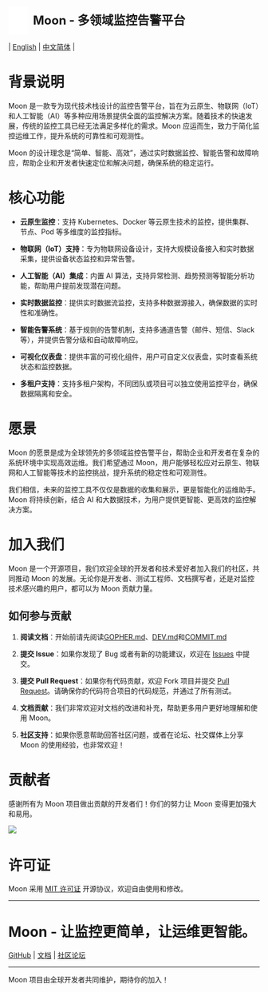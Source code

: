 <div style="display: flex; align-items: center;">
  <img 
    src="./images/logo.svg" 
    alt="Logo" 
    style="height: 4em; width: auto; vertical-align: middle; margin-right: 10px;" 
  />
  <h1 style="margin: 0; font-size: 24px; line-height: 1.5;">Moon - 多领域监控告警平台</h1>
</div>

| [English](../README.md) | [中文简体](README.zh-CN.md) |

# 背景说明

Moon 是一款专为现代技术栈设计的监控告警平台，旨在为云原生、物联网（IoT）和人工智能（AI）等多种应用场景提供全面的监控解决方案。随着技术的快速发展，传统的监控工具已经无法满足多样化的需求。Moon
应运而生，致力于简化监控运维工作，提升系统的可靠性和可观测性。

Moon 的设计理念是“简单、智能、高效”，通过实时数据监控、智能告警和故障响应，帮助企业和开发者快速定位和解决问题，确保系统的稳定运行。

# 核心功能

* **云原生监控**：支持 Kubernetes、Docker 等云原生技术的监控，提供集群、节点、Pod 等多维度的监控指标。

* **物联网（IoT）支持**：专为物联网设备设计，支持大规模设备接入和实时数据采集，提供设备状态监控和异常告警。

* **人工智能（AI）集成**：内置 AI 算法，支持异常检测、趋势预测等智能分析功能，帮助用户提前发现潜在问题。

* **实时数据监控**：提供实时数据流监控，支持多种数据源接入，确保数据的实时性和准确性。

* **智能告警系统**：基于规则的告警机制，支持多通道告警（邮件、短信、Slack 等），并提供告警分级和自动故障响应。

* **可视化仪表盘**：提供丰富的可视化组件，用户可自定义仪表盘，实时查看系统状态和监控数据。

* **多租户支持**：支持多租户架构，不同团队或项目可以独立使用监控平台，确保数据隔离和安全。

# 愿景

Moon 的愿景是成为全球领先的多领域监控告警平台，帮助企业和开发者在复杂的系统环境中实现高效运维。我们希望通过
Moon，用户能够轻松应对云原生、物联网和人工智能等技术的监控挑战，提升系统的稳定性和可观测性。

我们相信，未来的监控工具不仅仅是数据的收集和展示，更是智能化的运维助手。Moon 将持续创新，结合 AI 和大数据技术，为用户提供更智能、更高效的监控解决方案。

# 加入我们

Moon 是一个开源项目，我们欢迎全球的开发者和技术爱好者加入我们的社区，共同推动 Moon
的发展。无论你是开发者、测试工程师、文档撰写者，还是对监控技术感兴趣的用户，都可以为 Moon 贡献力量。

## 如何参与贡献

1. **阅读文档**：开始前请先阅读[GOPHER.md](./dev/GOPHER.zh-CN.md)、[DEV.md](./dev/DEV.zh-CN.md)和[COMMIT.md](./dev/COMMIT.zh-CN.md)

2. **提交 Issue**：如果你发现了 Bug 或者有新的功能建议，欢迎在 [Issues](https://github.com/moon-monitor/moon/issues) 中提交。

3. **提交 Pull Request**：如果你有代码贡献，欢迎 Fork
   项目并提交 [Pull Request](https://github.com/moon-monitor/moon/pulls)。请确保你的代码符合项目的代码规范，并通过了所有测试。

4. **文档贡献**：我们非常欢迎对文档的改进和补充，帮助更多用户更好地理解和使用 Moon。

5. **社区支持**：如果你愿意帮助回答社区问题，或者在论坛、社交媒体上分享 Moon 的使用经验，也非常欢迎！

# 贡献者

感谢所有为 Moon 项目做出贡献的开发者们！你们的努力让 Moon 变得更加强大和易用。

<a href="https://github.com/moon-monitor/moon/graphs/contributors"><img src="https://contributors-img.web.app/image?repo=moon-monitor/moon" /></a>

# 许可证

Moon 采用 [MIT 许可证](../LICENSE) 开源协议，欢迎自由使用和修改。

---

# Moon - 让监控更简单，让运维更智能。

[GitHub]() | [文档]() | [社区论坛]()

---

Moon 项目由全球开发者共同维护，期待你的加入！